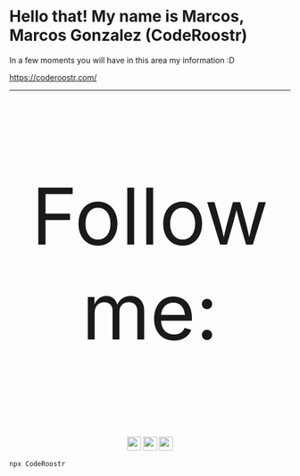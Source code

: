# Hello that! My name is Marcos, Marcos Gonzalez (CodeRoostr)

In a few moments you will have in this area my information :D

https://coderoostr.com/

------


<p align="center" style="font-size: 10em">
  Follow me:
</p>
<p align="center">
  <a href="https://twitter.com/Coderoostr"><img src="https://img.shields.io/twitter/follow/Coderoostr?style=social" height="25"/></a>
  <a href="https://www.linkedin.com/in/coderoostr/"><img src="https://img.shields.io/badge/coderoostr-blue?style=flat-square&logo=Linkedin&logoColor=white&link=https://www.linkedin.com/in/coderoostr/" height="25"/></a>
  <a href="https://github.com/Coderoostr"><img src="https://img.shields.io/github/followers/Coderoostr?label=follow&style=social" height="25"/></a>
</p>

```bash
npx CodeRoostr
```
